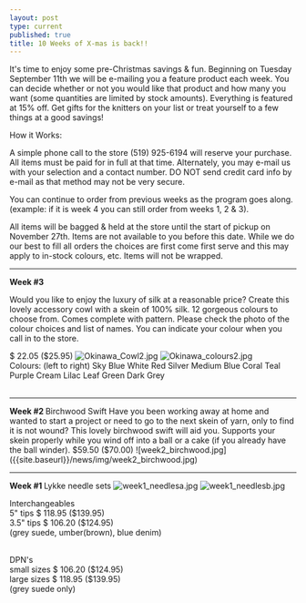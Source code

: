 ```yaml
---
layout: post
type: current
published: true
title: 10 Weeks of X-mas is back!!
---
```


It's time to enjoy some pre-Christmas savings & fun.
Beginning on Tuesday September 11th we will be e-mailing you a feature product each week.
You can decide whether or not you would like that product and how many you want (some quantities are limited by stock amounts).
Everything is featured at 15% off. 
Get gifts for the knitters on your list or treat yourself to a few things at a good savings!

How it Works:

A simple phone call to the store (519) 925-6194 will reserve your purchase. All items must be paid for in full at that time. Alternately, you may e-mail us with your selection and a contact number. DO NOT send credit card info by e-mail as that method may not be very secure.

You can continue to order from previous weeks as the program goes along. (example: if it is week 4 you can still order from weeks 1, 2 & 3).

All items will be bagged & held at the store until the start of pickup on November 27th. Items are not available to you before this date. While we do our best to fill all orders the choices are first come first serve and this may apply to in-stock colours, etc. Items will not be wrapped.

<hr>
<strong>Week #3</strong>

Would you like to enjoy the luxury of silk at a reasonable price?  Create this lovely accessory cowl with a skein of 100% silk. 12 gorgeous colours to choose from. Comes complete with pattern. Please check the photo of the colour choices and list of names. You can indicate your colour when you call in to the store.

$ 22.05     ($25.95)
![Okinawa_Cowl2.jpg]({{site.baseurl}}/news/img/Okinawa_Cowl.jpg)
![Okinawa_colours2.jpg]({{site.baseurl}}/news/img/Okinawa_colours.jpg)<br />
Colours: (left to right)
Sky Blue
White
Red
Silver
Medium Blue
Coral
Teal
Purple
Cream
Lilac
Leaf Green
Dark Grey
<br /><br />






<hr>
<strong>Week #2  </strong>
Birchwood Swift
Have you been working away at home and wanted to start a project or need to go to the next skein of yarn, only to find it is not wound? This lovely birchwood swift will aid you. Supports your skein properly while you wind off into a ball or a cake (if you already have the ball winder).
$59.50     ($70.00)
![week2_birchwood.jpg]({{site.baseurl}}/news/img/week2_birchwood.jpg)

<hr>

<strong>Week #1  </strong>
Lykke needle sets 
![week1_needlesa.jpg]({{site.baseurl}}/news/img/week1_needlesa.jpg)
![week1_needlesb.jpg]({{site.baseurl}}/news/img/week1_needlesb.jpg)

Interchangeables<br />
5" tips   $ 118.95     ($139.95)<br />
3.5" tips  $ 106.20    ($124.95)<br />
(grey suede, umber(brown), blue denim)<br /><br />

DPN's   <br />
small sizes  $ 106.20    ($124.95)<br />
large sizes   $ 118.95     ($139.95)<br />
(grey suede only)



<br /><br /><br />

